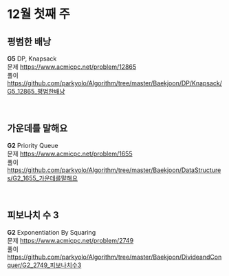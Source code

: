# 12월 첫째 주
## 평범한 배낭
**G5** DP, Knapsack  
문제 https://www.acmicpc.net/problem/12865  
풀이 https://github.com/parkyolo/Algorithm/tree/master/Baekjoon/DP/Knapsack/G5_12865_평범한배낭  

<br/>

## 가운데를 말해요
**G2** Priority Queue  
문제 https://www.acmicpc.net/problem/1655  
풀이 https://github.com/parkyolo/Algorithm/tree/master/Baekjoon/DataStructures/G2_1655_가운데를말해요  

<br/>

## 피보나치 수 3
**G2** Exponentiation By Squaring  
문제 https://www.acmicpc.net/problem/2749  
풀이 https://github.com/parkyolo/Algorithm/tree/master/Baekjoon/DivideandConquer/G2_2749_피보나치수3  
